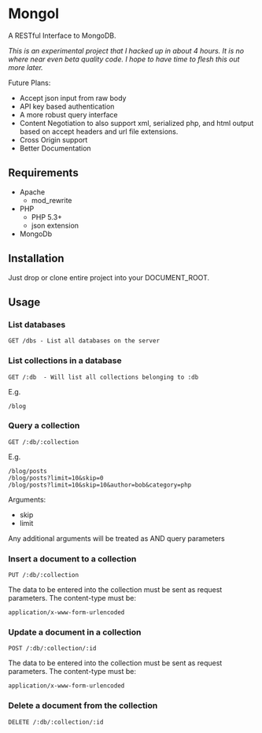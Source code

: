 # Mongol 

A RESTful Interface to MongoDB.

*This is an experimental project that I hacked up in about 4 hours.  It is no where near even beta quality code. I hope to have time to flesh this out more later.*

Future Plans:

* Accept json input from raw body
* API key based authentication
* A more robust query interface
* Content Negotiation to also support xml, serialized php, and html output based on accept headers and url file extensions.
* Cross Origin support
* Better Documentation

## Requirements

* Apache
	* mod_rewrite
* PHP
	* PHP 5.3+
	* json extension
* MongoDb

## Installation

Just drop or clone entire project into your DOCUMENT_ROOT.


## Usage

### List databases

    GET /dbs - List all databases on the server

### List collections in a database

    GET /:db  - Will list all collections belonging to :db

E.g.   

    /blog

### Query a collection
   
    GET /:db/:collection

E.g.  

	/blog/posts
	/blog/posts?limit=10&skip=0
	/blog/posts?limit=10&skip=10&author=bob&category=php

Arguments: 

* skip  
* limit

Any additional arguments will be treated as AND query parameters

### Insert a document to a collection

    PUT /:db/:collection

The data to be entered into the collection must be sent as request parameters.
The content-type must be:  

    application/x-www-form-urlencoded

### Update a document in a collection

    POST /:db/:collection/:id

The data to be entered into the collection must be sent as request parameters.
The content-type must be:  

    application/x-www-form-urlencoded

### Delete a document from the collection

	DELETE /:db/:collection/:id
